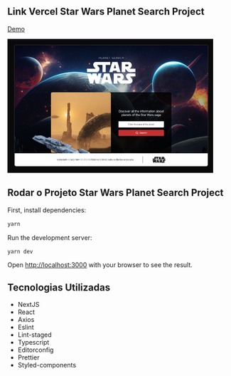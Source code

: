 ## Link Vercel Star Wars Planet Search Project

[Demo](https://star-wars-planet-search-seven.vercel.app/)

<img src="./public/Screenshot.png" alt="Star Wars Planet Search Project Demo">

## Rodar o Projeto Star Wars Planet Search Project

First, install dependencies:

```bash
yarn
```

Run the development server:

```bash
yarn dev
```

Open [http://localhost:3000](http://localhost:3000) with your browser to see the result.

## Tecnologias Utilizadas

- NextJS
- React
- Axios
- Eslint
- Lint-staged
- Typescript
- Editorconfig
- Prettier
- Styled-components

